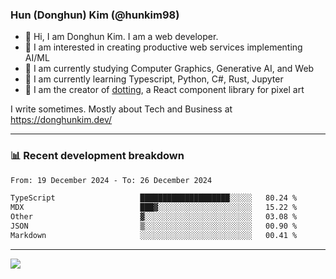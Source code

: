### Hun (Donghun) Kim (@hunkim98)

- 👋 Hi, I am Donghun Kim. I am a web developer. 
- 🤔 I am interested in creating productive web services implementing AI/ML
- 🔭 I am currently studying Computer Graphics, Generative AI, and Web 
- 🌱 I am currently learning Typescript, Python, C#, Rust, Jupyter
- 🎨 I am the creator of [dotting](https://github.com/hunkim98/dotting), a React component library for pixel art

I write sometimes. Mostly about Tech and Business at https://donghunkim.dev/

---
### 📊 Recent development breakdown
<!--START_SECTION:waka-->

```txt
From: 19 December 2024 - To: 26 December 2024

TypeScript                   ████████████████████░░░░░   80.24 %
MDX                          ███▓░░░░░░░░░░░░░░░░░░░░░   15.22 %
Other                        ▓░░░░░░░░░░░░░░░░░░░░░░░░   03.08 %
JSON                         ▒░░░░░░░░░░░░░░░░░░░░░░░░   00.90 %
Markdown                     ░░░░░░░░░░░░░░░░░░░░░░░░░   00.41 %
```

<!--END_SECTION:waka-->
---

<!-- <div align='center'> -->
  <img align="center" src="https://github-readme-stats.vercel.app/api?username=hunkim98&theme=dark&show_icons=true"/>
<!-- </div> -->
<!--
**hunkim98/hunkim98** is a ✨ _special_ ✨ repository because its `README.md` (this file) appears on your GitHub profile.

Here are some ideas to get you started:

- 🔭 I’m currently working on ...
- 🌱 I’m currently learning ...
- 👯 I’m looking to collaborate on ...
- 🤔 I’m looking for help with ...
- 💬 Ask me about ...
- 📫 How to reach me: ...
- 😄 Pronouns: ...
- ⚡ Fun fact: ...
-->
